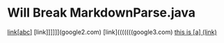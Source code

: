 # Will Break MarkdownParse.java

[link[abc]](google1.com)
[link]]]]]](google2.com)
[link](((((((google3.com)
[this is [a] (link)](google4.com)